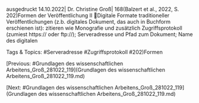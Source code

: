 ausgedruckt
14.10.2022| Dr. Christine Groß| 168(Balzert et al., 2022, S. 202)Formen der Veröffentlichung II
Digitale Formate traditioneller Veröffentlichungen (z.b. digitales Dokument, das auch in 
Buchform erschienen ist): zitieren wie Monografie und zusätzlich Zugriffsprotokoll (zumiest
https:// oder ftp://); Serveradresse und Pfad zum Dokument; Name des digitalen 

   Tags & Topics:
   #Serveradresse
   #Zugriffsprotokoll
   #202)Formen

[Previous: #Grundlagen des wissenschaftlichen Arbeitens_Groß_281022_119](Grundlagen des wissenschaftlichen Arbeitens_Groß_281022_119.md)

[Next: #Grundlagen des wissenschaftlichen Arbeitens_Groß_281022_119](Grundlagen des wissenschaftlichen Arbeitens_Groß_281022_119.md)